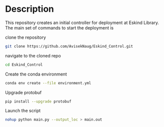 # Description
This repository creates an initial controller for deployment at Eskind Library.
The main set of commands to start the deployment is

clone the repository
```bash
git clone https://github.com/AvisekNaug/Eskind_Control.git
```

navigate to the cloned repo
```bash
cd Eskind_Control
```

Create the conda environment
```bash
conda env create --file environment.yml
```

Upgrade protobuf
```bash
pip install --upgrade protobuf
```

Launch the script
```bash
nohup python main.py --output_loc > main.out
```
